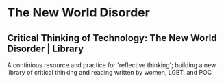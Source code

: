 <h1>The New World Disorder</h1>
<h2>Critical Thinking of Technology: The New World Disorder | Library</h2>
<p>A continious resource and practice for 'reflective thinking'; building a new library of critical thinking and reading written by women, LGBT, and POC</p>
